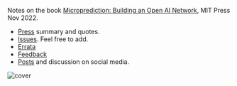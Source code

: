 Notes on the book [Microprediction: Building an Open AI Network](https://mitpress.mit.edu/9780262047326/microprediction/), MIT Press Nov 2022.  

- [Press](https://microprediction.github.io/building_an_open_ai_network/press.html) summary and quotes.  
- [Issues](https://github.com/microprediction/building_an_open_ai_network/issues). Feel free to add.  
- [Errata](https://github.com/microprediction/building_an_open_ai_network/issues/5)
- [Feedback](https://microprediction.github.io/building_an_open_ai_network/feedback.html)
- [Posts](https://microprediction.github.io/building_an_open_ai_network/social_media.html) and discussion on social media.


![cover](/building_an_open_ai_network/assets/images/book_grey.png)
